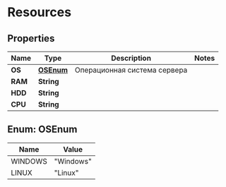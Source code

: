 # Resources

## Properties
Name | Type | Description | Notes
------------ | ------------- | ------------- | -------------
**OS** | [**OSEnum**](#OSEnum) | Операционная система сервера | 
**RAM** | **String** |  | 
**HDD** | **String** |  | 
**CPU** | **String** |  | 

<a name="OSEnum"></a>
## Enum: OSEnum
Name | Value
---- | -----
WINDOWS | &quot;Windows&quot;
LINUX | &quot;Linux&quot;
